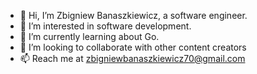 - 👋 Hi, I’m Zbigniew Banaszkiewicz, a software engineer.
- 👀 I’m interested in software development.
- 🌱 I’m currently learning about Go.
- 💞️ I’m looking to collaborate with other content creators
- 📫 Reach me at zbigniewbanaszkiewicz70@gmail.com

<!---
zbigniewbanaszkiewicz/zbigniewbanaszkiewicz is a ✨ special ✨ repository because its `README.md` (this file) appears on your GitHub profile.
You can click the Preview link to take a look at your changes.
--->

